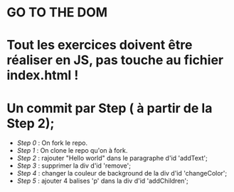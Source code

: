 # GO TO THE DOM

# Tout les exercices doivent être réaliser en JS, pas touche au fichier index.html !
# Un commit par Step ( à partir de la Step 2);

- *Step 0* : On fork le repo.
- *Step 1* : On clone le repo qu'on à fork.
- *Step 2* : rajouter "Hello world" dans le paragraphe d'id 'addText';
- *Step 3* : supprimer la div d'id 'remove';
- *Step 4* : changer la couleur de background de la div d'id 'changeColor';
- *Step 5* : ajouter 4 balises 'p' dans la div d'id 'addChildren';
